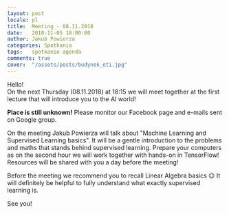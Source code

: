 ```yaml
---
layout: post
locale: pl
title:  Meeting - 08.11.2018
date:   2018-11-05 18:00:00
author: Jakub Powierza
categories: Spotkania
tags:	spotkanie agenda
comments: true
cover:  "/assets/posts/budynek_eti.jpg"
---
```


Hello!  
On the next Thursday (08.11.2018) at 18:15 we will meet together at the first lecture that will introduce you to the AI world!

**Place is still unknown!** Please monitor our Facebook page and e-mails sent on Google group.

On the meeting Jakub Powierza will talk about "Machine Learning and Supervised Learning basics". It will be a gentle
 introduction to the problems and maths that stands behind supervised learning. Prepare your computers as on the second
 hour we will work together with hands-on in TensorFlow! Resources will be shared with you a day before the meeting!

Before the meeting we recommend you to recall Linear Algebra basics 😉 It will definitely be helpful to fully understand
 what exactly supervised learning is.

See you!

